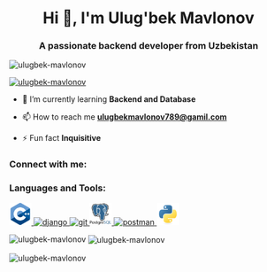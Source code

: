 <h1 align="center">Hi 👋, I'm Ulug'bek Mavlonov</h1>
<h3 align="center">A passionate backend developer from Uzbekistan</h3>

<p align="left"> <img src="https://komarev.com/ghpvc/?username=ulugbek-mavlonov&label=Profile%20views&color=0e75b6&style=flat" alt="ulugbek-mavlonov" /> </p>

<p align="left"> <a href="https://github.com/ryo-ma/github-profile-trophy"><img src="https://github-profile-trophy.vercel.app/?username=ulugbek-mavlonov" alt="ulugbek-mavlonov" /></a> </p>

- 🌱 I’m currently learning **Backend and Database**

- 📫 How to reach me **ulugbekmavlonov789@gamil.com**

- ⚡ Fun fact **Inquisitive**

<h3 align="left">Connect with me:</h3>
<p align="left">
</p>

<h3 align="left">Languages and Tools:</h3>
<p align="left"> <a href="https://www.w3schools.com/cpp/" target="_blank" rel="noreferrer"> <img src="https://raw.githubusercontent.com/devicons/devicon/master/icons/cplusplus/cplusplus-original.svg" alt="cplusplus" width="40" height="40"/> </a> <a href="https://www.djangoproject.com/" target="_blank" rel="noreferrer"> <img src="https://cdn.worldvectorlogo.com/logos/django.svg" alt="django" width="40" height="40"/> </a> <a href="https://git-scm.com/" target="_blank" rel="noreferrer"> <img src="https://www.vectorlogo.zone/logos/git-scm/git-scm-icon.svg" alt="git" width="40" height="40"/> </a> <a href="https://www.postgresql.org" target="_blank" rel="noreferrer"> <img src="https://raw.githubusercontent.com/devicons/devicon/master/icons/postgresql/postgresql-original-wordmark.svg" alt="postgresql" width="40" height="40"/> </a> <a href="https://postman.com" target="_blank" rel="noreferrer"> <img src="https://www.vectorlogo.zone/logos/getpostman/getpostman-icon.svg" alt="postman" width="40" height="40"/> </a> <a href="https://www.python.org" target="_blank" rel="noreferrer"> <img src="https://raw.githubusercontent.com/devicons/devicon/master/icons/python/python-original.svg" alt="python" width="40" height="40"/> </a> </p>

<p><img align="left" src="https://github-readme-stats.vercel.app/api/top-langs?username=ulugbek-mavlonov&show_icons=true&locale=en&layout=compact" alt="ulugbek-mavlonov" /></p>

<p>&nbsp;<img align="center" src="https://github-readme-stats.vercel.app/api?username=ulugbek-mavlonov&show_icons=true&locale=en" alt="ulugbek-mavlonov" /></p>

<p><img align="center" src="https://github-readme-streak-stats.herokuapp.com/?user=ulugbek-mavlonov&" alt="ulugbek-mavlonov" /></p>
